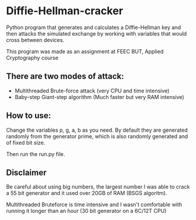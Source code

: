 # Diffie-Hellman-cracker

Python program that generates and calculates a Diffie-Hellman key and then attacks the simulated exchange by working with variables that would cross between devices.

This program was made as an assignment at FEEC BUT, Applied Cryptography course

## There are two modes of attack:

- Multithreaded Brute-force attack (very CPU and time intensive)
- Baby-step Giant-step algorithm (Much faster but very RAM intensive)

## How to use:

Change the variables p, g, a, b as you need. By default they are generated randomly from the generator prime, which is also randomly generated and of fixed bit size.

Then run the run.py file.

## Disclaimer

Be careful about using big numbers, the largest number I was able to crack a 55 bit generator and it used over 20GB of RAM (BSGS algoritm).

Multithreaded Bruteforce is time intensive and I wasn't comfortable with running it longer than an hour (30 bit generator on a 6C/12T CPU)
